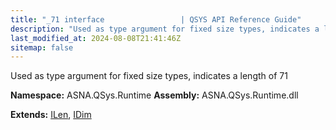 ```yaml
---
title: "_71 interface                 | QSYS API Reference Guide"
description: "Used as type argument for fixed size types, indicates a length of 71  "
last_modified_at: 2024-08-08T21:41:46Z
sitemap: false
---
```


Used as type argument for fixed size types, indicates a length of 71 

**Namespace:** ASNA.QSys.Runtime
**Assembly:** ASNA.QSys.Runtime.dll

**Extends:** [ILen](/reference/runtime/qsys-runtime/i-len.html), [IDim](/reference/runtime/qsys-runtime/i-dim.html)
<br>
<br>
